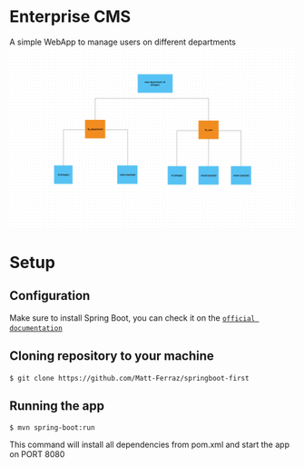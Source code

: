 # Enterprise CMS
A simple WebApp to manage users on different departments 
![plot](./DB_RELATION.png)

# Setup
## Configuration
 Make sure to install Spring Boot, you can check it on the [`official documentation`](https://spring.io)
## Cloning repository to your machine
```
$ git clone https://github.com/Matt-Ferraz/springboot-first
```
## Running the app
```
$ mvn spring-boot:run
```
This command will install all dependencies from pom.xml and start the app on PORT 8080
